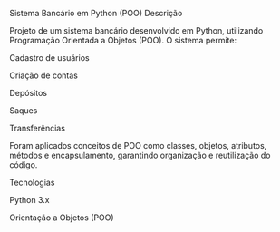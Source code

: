 Sistema Bancário em Python (POO)
Descrição

Projeto de um sistema bancário desenvolvido em Python, utilizando Programação Orientada a Objetos (POO).
O sistema permite:

Cadastro de usuários

Criação de contas

Depósitos

Saques

Transferências

Foram aplicados conceitos de POO como classes, objetos, atributos, métodos e encapsulamento, garantindo organização e reutilização do código.

Tecnologias

Python 3.x

Orientação a Objetos (POO)
